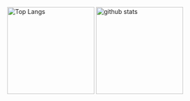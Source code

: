 <p align="left"> 
  <img alt="Top Langs" height="200px" src="https://github-readme-stats.vercel.app/api/top-langs/?username=potistudio&show_icons=true" />
  <img alt="github stats" height="200px" src="https://github-readme-stats.vercel.app/api?username=potistudio&show_icons=ture" />
</p>

<!---
potistudio/potistudio is a ✨ special ✨ repository because its `README.md` (this file) appears on your GitHub profile.
You can click the Preview link to take a look at your changes.
--->
